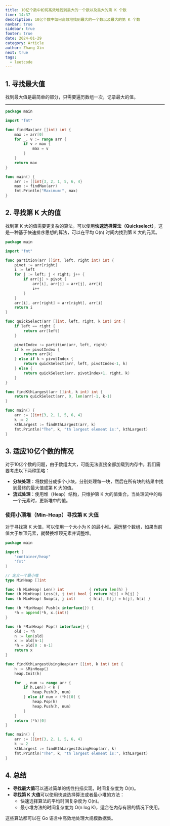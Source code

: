 ```yaml
---
title: 10亿个数中如何高效地找到最大的一个数以及最大的第 K 个数
time: 14:37
description: 10亿个数中如何高效地找到最大的一个数以及最大的第 K 个数
navbar: true
sidebar: true
footer: true
date: 2024-01-29
category: Article
author: Zhang Xin
next: true
tags:
  - leetcode
---
```

## 1. 寻找最大值

找到最大值是最简单的部分，只需要遍历数组一次，记录最大的值。

---

```go
package main

import "fmt"

func findMax(arr []int) int {
    max := arr[0]
    for _, v := range arr {
        if v > max {
            max = v
        }
    }
    return max
}

func main() {
    arr := []int{3, 2, 1, 5, 6, 4}
    max := findMax(arr)
    fmt.Println("Maximum:", max)
}
```

## 2. 寻找第 K 大的值

找到第 K 大的值需要更复杂的算法。可以使用**快速选择算法（Quickselect）**，这是一种基于快速排序思想的算法，可以在平均 O(n) 时间内找到第 K 大的元素。

```go
package main

import "fmt"

func partition(arr []int, left, right int) int {
    pivot := arr[right]
    i := left
    for j := left; j < right; j++ {
        if arr[j] > pivot {
            arr[i], arr[j] = arr[j], arr[i]
            i++
        }
    }
    arr[i], arr[right] = arr[right], arr[i]
    return i
}

func quickSelect(arr []int, left, right, k int) int {
    if left == right {
        return arr[left]
    }

    pivotIndex := partition(arr, left, right)
    if k == pivotIndex {
        return arr[k]
    } else if k < pivotIndex {
        return quickSelect(arr, left, pivotIndex-1, k)
    } else {
        return quickSelect(arr, pivotIndex+1, right, k)
    }
}

func findKthLargest(arr []int, k int) int {
    return quickSelect(arr, 0, len(arr)-1, k-1)
}

func main() {
    arr := []int{3, 2, 1, 5, 6, 4}
    k := 2
    kthLargest := findKthLargest(arr, k)
    fmt.Println("The", k, "th largest element is:", kthLargest)
}
```

## 3. 适应10亿个数的情况

对于10亿个数的问题，由于数组太大，可能无法直接全部加载到内存中。我们需要考虑以下两种策略：

- **分块处理**：将数据分成多个小块，分别处理每一块，然后在所有块的结果中找到最终的最大值或第 K 大的值。
- **流式处理**：使用堆（Heap）结构，只维护第 K 大的值集合。当处理流中的每一个元素时，更新堆中的值。

### 使用小顶堆（Min-Heap）寻找第 K 大值

对于寻找第 K 大值，可以使用一个大小为 K 的最小堆。遍历整个数组，如果当前值大于堆顶元素，就替换堆顶元素并调整堆。

```go
package main

import (
    "container/heap"
    "fmt"
)

// 定义一个最小堆
type MinHeap []int

func (h MinHeap) Len() int           { return len(h) }
func (h MinHeap) Less(i, j int) bool { return h[i] < h[j] }
func (h MinHeap) Swap(i, j int)      { h[i], h[j] = h[j], h[i] }

func (h *MinHeap) Push(x interface{}) {
    *h = append(*h, x.(int))
}

func (h *MinHeap) Pop() interface{} {
    old := *h
    n := len(old)
    x := old[n-1]
    *h = old[0 : n-1]
    return x
}

func findKthLargestUsingHeap(arr []int, k int) int {
    h := &MinHeap{}
    heap.Init(h)

    for _, num := range arr {
        if h.Len() < k {
            heap.Push(h, num)
        } else if num > (*h)[0] {
            heap.Pop(h)
            heap.Push(h, num)
        }
    }
    return (*h)[0]
}

func main() {
    arr := []int{3, 2, 1, 5, 6, 4}
    k := 2
    kthLargest := findKthLargestUsingHeap(arr, k)
    fmt.Println("The", k, "th largest element is:", kthLargest)
}
```

## 4. 总结

- **寻找最大值**可以通过简单的线性扫描实现，时间复杂度为 O(n)。
- **寻找第 K 大值**可以使用快速选择算法或者最小堆的方法：
  - 快速选择算法的平均时间复杂度为 O(n)。
  - 最小堆方法的时间复杂度为 O(n log K)，适合在内存有限的情况下使用。

这些算法都可以在 Go 语言中高效地处理大规模数据集。